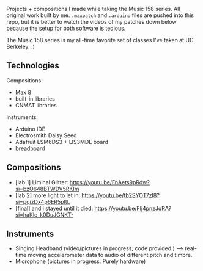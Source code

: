 Projects + compositions I made while taking the Music 158 series. All original work built by me.
`.maxpatch` and `.arduino` files are pushed into this repo, but it is better to watch the videos of my patches down below because the setup for both software is tedious.

The Music 158 series is my all-time favorite set of classes I've taken at UC Berkeley. :)

## Technologies
Compositions:
- Max 8
- built-in libraries
- CNMAT libraries

Instruments:
- Arduino IDE
- Electrosmith Daisy Seed
- Adafruit LSM6DS3 + LIS3MDL board
- breadboard

## Compositions
- [lab 1] Liminal Glitter: https://youtu.be/FnAets9pRdw?si=bzO648BTWDV5RKIm
- [lab 2] more light to let in: https://youtu.be/tb2SYOT7zI8?si=pqizDx4p6ER5pltL
- [final] and i stayed until it died: https://youtu.be/Flj4pnzJqRA?si=haKlc_k0DuJGNKT-

## Instruments
- Singing Headband (video/pictures in progress; code provided.) --> real-time moving accelerometer data to audio of different pitch and timbre.
- Microphone (pictures in progress. Purely hardware)
